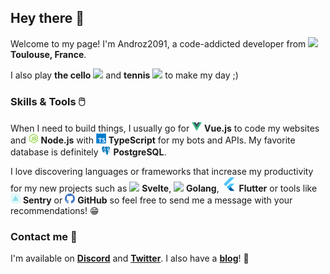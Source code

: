 ## Hey there 👋

Welcome to my page! I'm Androz2091, a code-addicted developer from <img src="https://image.flaticon.com/icons/svg/197/197560.svg" width="13"/> **Toulouse, France**. 

I also play **the cello** <img src="https://img.icons8.com/color/24/000000/cello.png" /> and **tennis** <img src="https://img.icons8.com/color/24/000000/tennis.png" /> to make my day ;)

### Skills & Tools 🖱️

When I need to build things, I usually go for ![vue](https://github.com/Androz2091/Androz2091/raw/main/vue.png) **Vue.js** to code my websites and ![node-js](https://github.com/Androz2091/Androz2091/raw/main/node-js.png) **Node.js** with ![typescript](https://github.com/Androz2091/Androz2091/raw/main/typescript.png) **TypeScript** for my bots and APIs. My favorite database is definitely ![postgresql](https://github.com/Androz2091/Androz2091/raw/main/postgresql.png) **PostgreSQL**.

I love discovering languages or frameworks that increase my productivity for my new projects such as <img height="16" src="https://avatars.githubusercontent.com/u/23617963"> **Svelte**, <img height="16" src="https://avatars.githubusercontent.com/u/4314092?s=200&v=4"> **Golang**, <img height="24" src="https://raw.githubusercontent.com/github/explore/80688e429a7d4ef2fca1e82350fe8e3517d3494d/topics/flutter/flutter.png"> **Flutter** or tools like  ![sentry](https://github.com/Androz2091/Androz2091/raw/main/sentry.png) **Sentry** or ![GitHub](https://github.com/Androz2091/Androz2091/raw/main/github.png) **GitHub** so feel free to send me a message with your recommendations! 😁

### Contact me 🤝

I'm available on **[Discord](https://androz2091.fr/discord)** and **[Twitter](https://twitter.com/androz2091)**. I also have a **[blog](https://blog.androz2091.fr)**! 📝
